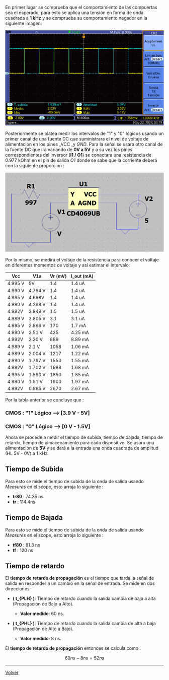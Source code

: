 En primer lugar se comprueba que el comportamiento de las compuertas sea el esperado, para esto se aplica una tensión en forma de onda cuadrada a **1 kHz** y se comprueba su comportamiento negador en la siguiente imagen:

![](Imagenes/F0000TEK.bmp)

Posteriormente se platea medir los intervalos de "1" y "0" lógicos usando un primer canal de una fuente DC que suministrara el nivel de voltaje de alimentación en los pines _VCC _y _GND_.  Para la señal se usara otro canal de la fuente DC que ira variando de **0V a 5V**  y a su vez los pines correspondientes del inversor (**I1  /  O1**) se conectara una resistencia de 0.977 kOhm en el pin de salida *O1* donde se sabe que la corriente deberá con la siguiente proporción : 

![|500](Imagenes/ImCD5.png)


Por lo mismo, se medirá el voltaje de la resistencia para conocer el voltaje en diferentes momentos de voltaje y así estimar el intervalo:

| Vcc     | V1a     | Vr (mV) | I_out (mA) |
| ------- | ------- | ------- | ---------- |
| 4.995 V | 5V      | 1.4     | 1.4 uA     |
| 4.990 V | 4.794 V | 1.4     | 1.4 uA     |
| 4.995 V | 4.698V  | 1.4     | 1.4 uA     |
| 4.990 V | 4.298 V | 1.4     | 1.4 uA     |
| 4.992V  | 3.949 V | 1.5     | 1.5 uA     |
| 4.989 V | 3.805 V | 3.1     | 3.1 uA     |
| 4.995 V | 2.896 V | 170     | 1.7 mA     |
| 4.990 V | 2.51 V  | 425     | 4.25 mA    |
| 4.992V  | 2.20 V  | 889     | 8.89 mA    |
| 4.989 V | 2.1 V   | 1058    | 1.06 mA    |
| 4.989 V | 2.004 V | 1217    | 1.22 mA    |
| 4.990 V | 1.797 V | 1550    | 1.55 mA    |
| 4.992V  | 1.702 V | 1688    | 1.68 mA    |
| 4.995 V | 1.590 V | 1850    | 1.85 mA    |
| 4.990 V | 1.51 V  | 1900    | 1.97 mA    |
| 4.992V  | 0.995 V | 2670    | 2.67 mA    |

Por la tabla anterior se concluye que :

### CMOS : "1" Lógico  --> [3.9 V - 5V]
### CMOS : "0" Lógico  --> [0 V - 1.5V]


Ahora se procede a medir el tiempo de subida, tiempo de bajada, tiempo de retardo, tiempo de almacenamiento para cada dispositivo. Se usara una alimentación de **5V** y se dará a la entrada una onda cuadrada de amplitud (HL 5V - 0V) a 1 kHz.

## Tiempo de Subida

Para esto se mide el tiempo de subida de la onda de salida usando _Measures_ en el scope, esto arroja lo siguiente :

* **tr80** : 74.35 ns
* **tr** : 114.4ns
## Tiempo de Bajada

Para esto se mide el tiempo de subida de la onda de salida usando _Measures_ en el scope, esto arroja lo siguiente :

* **tf80** : 81.3 ns
* **tf** : 120 ns

## Tiempo de retardo

El **tiempo de retardo de propagación** es el tiempo que tarda la señal de salida en responder a un cambio en la señal de entrada. Se mide en dos direcciones:

- **\( t_{PLH} \)**: Tiempo de retardo cuando la salida cambia de baja a alta (Propagación de Bajo a Alto).
  - **Valor medido**: 60 ns.

- **\( t_{PHL} \)**: Tiempo de retardo cuando la salida cambia de alta a baja (Propagación de Alto a Bajo).
  - **Valor medido**: 8 ns.
  
El **tiempo de retardo de propagación** entonces se calcula como :

$$ 60 ns - 8ns = 52 ns$$


---

[Volver](https://github.com/juamorenogo/Digital_2024_2/tree/main/Lab_01/SN70LS04)
